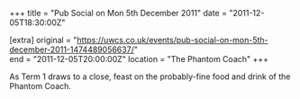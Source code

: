 +++
title = "Pub Social on Mon 5th December 2011"
date = "2011-12-05T18:30:00Z"

[extra]
original = "https://uwcs.co.uk/events/pub-social-on-mon-5th-december-2011-1474489056637/"    
end = "2011-12-05T20:00:00Z"
location = "The Phantom Coach"
+++

As Term 1 draws to a close, feast on the probably-fine food and drink of the Phantom Coach.

